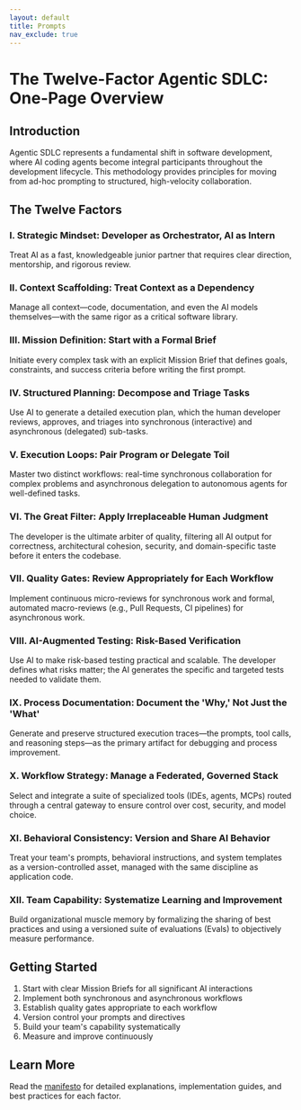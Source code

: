 ```yaml
---
layout: default
title: Prompts
nav_exclude: true
---
```


# The Twelve-Factor Agentic SDLC: One-Page Overview

## Introduction

Agentic SDLC represents a fundamental shift in software development, where AI coding agents become integral participants throughout the development lifecycle. This methodology provides principles for moving from ad-hoc prompting to structured, high-velocity collaboration.

## The Twelve Factors

### I. Strategic Mindset: Developer as Orchestrator, AI as Intern
Treat AI as a fast, knowledgeable junior partner that requires clear direction, mentorship, and rigorous review.

### II. Context Scaffolding: Treat Context as a Dependency
Manage all context—code, documentation, and even the AI models themselves—with the same rigor as a critical software library.

### III. Mission Definition: Start with a Formal Brief
Initiate every complex task with an explicit Mission Brief that defines goals, constraints, and success criteria before writing the first prompt.

### IV. Structured Planning: Decompose and Triage Tasks
Use AI to generate a detailed execution plan, which the human developer reviews, approves, and triages into synchronous (interactive) and asynchronous (delegated) sub-tasks.

### V. Execution Loops: Pair Program or Delegate Toil
Master two distinct workflows: real-time synchronous collaboration for complex problems and asynchronous delegation to autonomous agents for well-defined tasks.

### VI. The Great Filter: Apply Irreplaceable Human Judgment
The developer is the ultimate arbiter of quality, filtering all AI output for correctness, architectural cohesion, security, and domain-specific taste before it enters the codebase.

### VII. Quality Gates: Review Appropriately for Each Workflow
Implement continuous micro-reviews for synchronous work and formal, automated macro-reviews (e.g., Pull Requests, CI pipelines) for asynchronous work.

### VIII. AI-Augmented Testing: Risk-Based Verification
Use AI to make risk-based testing practical and scalable. The developer defines what risks matter; the AI generates the specific and targeted tests needed to validate them.

### IX. Process Documentation: Document the 'Why,' Not Just the 'What'
Generate and preserve structured execution traces—the prompts, tool calls, and reasoning steps—as the primary artifact for debugging and process improvement.

### X. Workflow Strategy: Manage a Federated, Governed Stack
Select and integrate a suite of specialized tools (IDEs, agents, MCPs) routed through a central gateway to ensure control over cost, security, and model choice.

### XI. Behavioral Consistency: Version and Share AI Behavior
Treat your team's prompts, behavioral instructions, and system templates as a version-controlled asset, managed with the same discipline as application code.

### XII. Team Capability: Systematize Learning and Improvement
Build organizational muscle memory by formalizing the sharing of best practices and using a versioned suite of evaluations (Evals) to objectively measure performance.

## Getting Started

1. Start with clear Mission Briefs for all significant AI interactions
2. Implement both synchronous and asynchronous workflows
3. Establish quality gates appropriate to each workflow
4. Version control your prompts and directives
5. Build your team's capability systematically
6. Measure and improve continuously

## Learn More

Read the [manifesto](manifesto.md) for detailed explanations, implementation guides, and best practices for each factor.